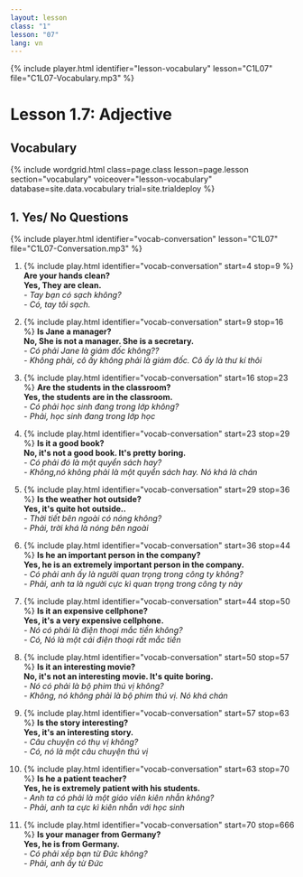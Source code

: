 ```yaml
---
layout: lesson
class: "1"
lesson: "07"
lang: vn
---
```



{% include player.html identifier="lesson-vocabulary" lesson="C1L07" file="C1L07-Vocabulary.mp3" %}
# Lesson 1.7: Adjective


## Vocabulary


{% include wordgrid.html 
		class=page.class 
		lesson=page.lesson 
		section="vocabulary"
		voiceover="lesson-vocabulary"
		database=site.data.vocabulary 
		trial=site.trialdeploy %}


## 1. Yes/ No Questions 
{% include player.html identifier="vocab-conversation" lesson="C1L07" file="C1L07-Conversation.mp3" %}

1. {% include play.html identifier="vocab-conversation" start=4 stop=9 %} **Are your hands clean?**     
**Yes, They are clean.**   
*- Tay bạn có sạch không?*    
*- Có, tay tôi sạch.*  

2. {% include play.html identifier="vocab-conversation" start=9 stop=16 %} **Is Jane a manager?**  
**No, She is not a manager. She is a secretary.**  
*- Có phải Jane là giám đốc không??*  
*- Không phải, cô ấy không phải là giám đốc. Cô ấy là thư kí thôi*  

3. {% include play.html identifier="vocab-conversation" start=16 stop=23 %} **Are the students in the classroom?**   
**Yes, the students are in the classroom.**  
*- Có phải học sinh đang trong lớp không?*  
*- Phải, học sinh đang trong lớp học*  

4. {% include play.html identifier="vocab-conversation" start=23 stop=29 %} **Is it a good book?**  
**No, it's not a good book. It's pretty boring.**  
*- Có phải đó là một quyển sách hay?*  
*- Không,nó không phải là một quyển sách hay. Nó khá là chán*  

5. {% include play.html identifier="vocab-conversation" start=29 stop=36 %} **Is the weather hot outside?**   
**Yes, it's quite hot outside..**   
*- Thời tiết bên ngoài có nóng không?*  
*- Phải, trời khá là nóng bên ngoài*  

6. {% include play.html identifier="vocab-conversation" start=36 stop=44 %} **Is he an important person in the company?**   
**Yes, he is an extremely important person in the company.**  
*- Có phải anh ấy là người quan trọng trong công ty không?*  
*- Phải, anh ta là người cực kì quan trọng trong công ty này*  

7. {% include play.html identifier="vocab-conversation" start=44 stop=50 %} **Is it an expensive cellphone?**   
**Yes, it's a very expensive cellphone.**  
*- Nó có phải là điện thoại mắc tiền không?*  
*- Có, Nó là một cái điện thoại rất mắc tiền*  
  
8. {% include play.html identifier="vocab-conversation" start=50 stop=57 %} **Is it an interesting movie?**   
**No, it's not an interesting movie. It's quite boring.**  
*- Nó có phải là bộ phim thú vị không?*  
*- Không, nó không phải là bộ phim thú vị. Nó khá chán*  
  
9. {% include play.html identifier="vocab-conversation" start=57 stop=63 %} **Is the story interesting?**  
**Yes, it's an interesting story.**  
*- Câu chuyện có thụ vị không?*  
*- Có, nó là một câu chuyện thú vị*  
  
10. {% include play.html identifier="vocab-conversation" start=63 stop=70 %} **Is he a patient teacher?**  
**Yes, he is extremely patient with his students.**  
*- Anh ta có phải là một giáo viên kiên nhẫn không?*  
*- Phải, anh ta cực kì kiên nhẫn với học sinh*  
  
11. {% include play.html identifier="vocab-conversation" start=70 stop=666 %} **Is your manager from Germany?**  
**Yes, he is from Germany.**  
*- Có phải xếp bạn từ Đức không?*  
*- Phải, anh ấy từ Đức*  